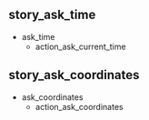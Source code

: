 ## story_ask_time
* ask_time
  - action_ask_current_time

## story_ask_coordinates
* ask_coordinates
  - action_ask_coordinates